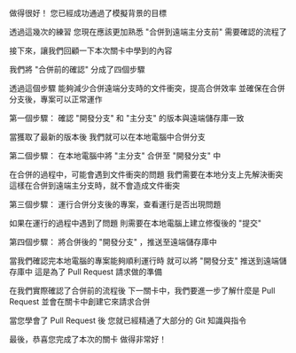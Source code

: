 做得很好！
您已經成功通過了模擬背景的目標

透過這幾次的練習
您現在應該更加熟悉
"合併到遠端主分支前" 需要確認的流程了

接下來，讓我們回顧一下本次關卡中學到的內容

我們將 "合併前的確認" 分成了四個步驟

透過這個步驟
能夠減少合併遠端分支時的文件衝突，提高合併效率
並確保在合併分支後，專案可以正常運作

第一個步驟：
確認 "開發分支" 和 "主分支" 的版本與遠端儲存庫一致

當獲取了最新的版本後
我們就可以在本地電腦中合併分支

第二個步驟：
在本地電腦中將 "主分支" 合併至 "開發分支" 中

在合併的過程中，可能會遇到文件衝突的問題
我們需要在本地分支上先解決衝突
這樣在合併到遠端主分支時，就不會造成文件衝突

第三個步驟：
運行合併分支後的專案，查看運行是否出現問題

如果在運行的過程中遇到了問題
則需要在本地電腦上建立修復後的 "提交"

第四個步驟：
將合併後的 "開發分支" ，推送至遠端儲存庫中

當我們確認完本地電腦的專案能夠順利運行時
就可以將 "開發分支" 推送到遠端儲存庫中
這是為了 Pull Request 請求做的準備

在我們實際確認了合併前的流程後
下一關卡中，我們要進一步了解什麼是 Pull Request
並會在關卡中創建它來請求合併

當您學會了 Pull Request 後
您就已經精通了大部分的 Git 知識與指令

最後，恭喜您完成了本次的關卡
做得非常好！